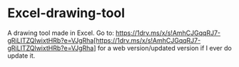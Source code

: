 # Excel-drawing-tool
A drawing tool made in Excel.
Go to: https://1drv.ms/x/s!AmhCJGqqRJ7-gRiLITZQlwixtHRb?e=VJgRha[https://1drv.ms/x/s!AmhCJGqqRJ7-gRiLITZQlwixtHRb?e=VJgRha] for a web version/updated version if I ever do update it.

